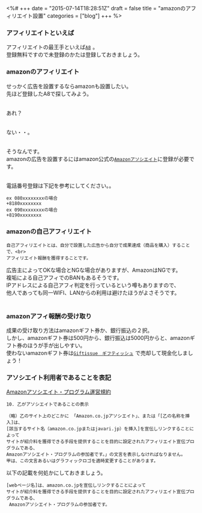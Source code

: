 <%#
+++
date = "2015-07-14T18:28:51Z"
draft = false
title = "amazonのアフィリエイト設置"
categories = ["blog"]
+++
%>

### アフィリエイトといえば

アフィリエイトの最王手といえば<a href="http://px.a8.net/svt/ejp?a8mat=2HQ32D+419SDU+0K+10H0IQ" target="_blank">`A8`</a>
<img border="0" width="1" height="1" src="http://www11.a8.net/0.gif?a8mat=2HQ32D+419SDU+0K+10H0IQ" alt="">。<br>
登録無料ですので未登録のかたは登録しておきましょう。



### amazonのアフィリエイト

せっかく広告を設置するならamazonも設置したい。<br>
先ほど登録したA8で探してみよう。<br><br>

あれ？<br><br>

ない・・。<br><br>

そうなんです。<br>
amazonの広告を設置するにはamazon公式の<a href="https://affiliate.amazon.co.jp/" target="_blank">`Amazonアソシエイト`</a>に登録が必要です。<br><br>


電話番号登録は下記を参考にしてください。。

```
ex 080xxxxxxxxの場合
+8180xxxxxxxx
ex 090xxxxxxxxの場合
+8190xxxxxxxx
```

### amazonの自己アフィリエイト

```
自己アフィリエイトとは、自分で設置した広告から自分で成果達成（商品を購入）することで、<br>
アフィリエイト報酬を獲得することです。
```

広告主によってOKな場合とNGな場合がありますが、AmazonはNGです。<br>
複垢による自己アフィでのBANもあるそうです。<br>
IPアドレスによる自己アフィ判定を行っているという噂もありますので、<br>
他人であっても同一WIFI、LANからの利用は避けたほうがよさそうです。<br><br>


### amazonアフィ報酬の受け取り

成果の受け取り方法はamazonギフト券か、銀行振込の２択。<br>
しかし、amazonギフト券は500円から、銀行振込は5000円からと、amazonギフト券のほうが手が出しやすい。<br>
使わないamazonギフト券は<a href="http://px.a8.net/svt/ejp?a8mat=2HQAXC+FEAKZ6+2TZ4+BWVTE" target="_blank">`Giftissue　ギフティッシュ`</a>
<img border="0" width="1" height="1" src="http://www11.a8.net/0.gif?a8mat=2HQAXC+FEAKZ6+2TZ4+BWVTE" alt="">で売却して現金化しましょう！


### アソシエイト利用者であることを表記

<a href="https://affiliate.amazon.co.jp/gp/associates/agreement">Amazonアソシエイト・プログラム運営規約</a>
```
10. 乙がアソシエイトであることの表示

（略）乙のサイト上のどこかに 「Amazon.co.jpアソシエイト」、または「[乙の名称を挿入]は、
[該当するサイト名（amazon.co.jpまたはjavari.jp）を挿入]を宣伝しリンクすることによって
サイトが紹介料を獲得できる手段を提供することを目的に設定されたアフィリエイト宣伝プログラムである、 
Amazonアソシエイト・プログラムの参加者です。」の文言を表示しなければなりません。
甲は、この文言あるいはグラフィックロゴを適時変更することがあります。
```

以下の記載を何処かにしておきましょう。

```
[webページ名]は、amazon.co.jpを宣伝しリンクすることによって
サイトが紹介料を獲得できる手段を提供することを目的に設定されたアフィリエイト宣伝プログラムである、
 Amazonアソシエイト・プログラムの参加者です。
```
